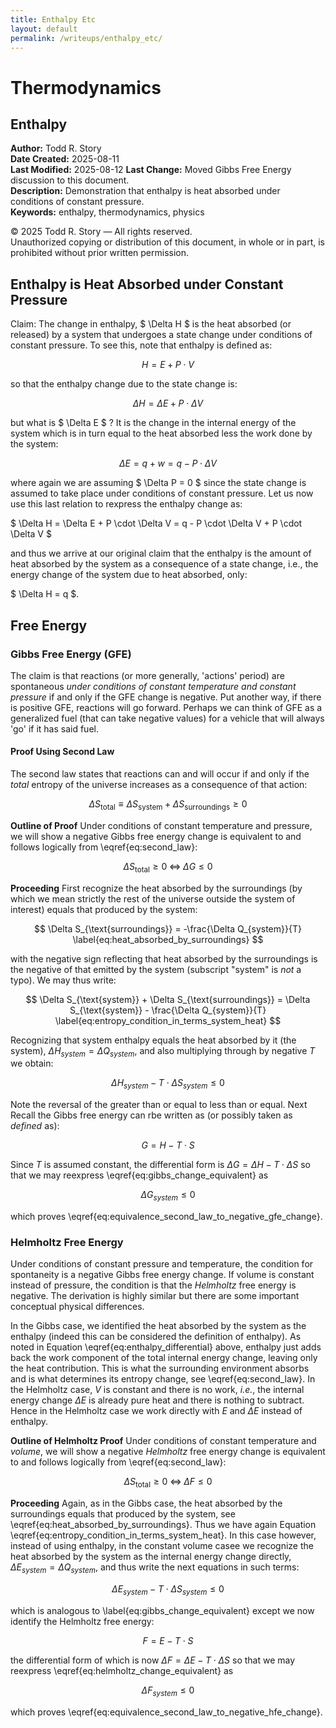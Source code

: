 ```yaml
---
title: Enthalpy Etc
layout: default
permalink: /writeups/enthalpy_etc/
---
```


# Thermodynamics

## Enthalpy

**Author:** Todd R. Story  
**Date Created:** 2025-08-11  
**Last Modified:** 2025-08-12
**Last Change:** Moved Gibbs Free Energy discussion to this document.  
**Description:** Demonstration that enthalpy is heat absorbed under conditions of constant pressure.    
**Keywords:** enthalpy, thermodynamics, physics

© 2025 Todd R. Story — All rights reserved.  
Unauthorized copying or distribution of this document, in whole or in part, is prohibited without prior written permission.

## Enthalpy is Heat Absorbed under Constant Pressure
Claim: The change in enthalpy, $ \Delta H $ is the heat absorbed (or released) by a system that undergoes a state change under conditions of constant pressure.  To see this, note that enthalpy is defined as:

$$ H = E + P \cdot V $$

so that the enthalpy change due to the state change is:

$$ 
\Delta H = \Delta E + P \cdot \Delta V 
\label{eq:enthalpy_differential}
$$

but what is $ \Delta E $ ?  It is the change in the internal energy of the system which is in turn equal to the heat absorbed less the work done by the system:

$$ \Delta E = q + w = q - P \cdot \Delta V $$

where again we are assuming $ \Delta P = 0 $ since the state change is assumed to take place under conditions of constant pressure.  Let us now use this last relation to rexpress the enthalpy change as:

$ \Delta H = \Delta E + P \cdot \Delta V = q - P \cdot \Delta V + P \cdot \Delta V $

and thus we arrive at our original claim that the enthalpy is the amount of heat absorbed by the system as a consequence of a state change, i.e., the energy change of the system due to heat absorbed, only:

$ \Delta H = q $.

## Free Energy

### Gibbs Free Energy (GFE)
The claim is that reactions (or more generally, 'actions' period) are spontaneous *under conditions of constant temperature and constant pressure* if and only if the GFE change is negative.  Put another way, if there is positive GFE, reactions will go forward. Perhaps we can think of  GFE as a generalized fuel (that can take negative values) for a vehicle that will always 'go' if it has said fuel.

#### Proof Using Second Law
The second law states that reactions can and will occur if and only if the *total* entropy of the universe increases as a consequence of that action:

$$
\Delta S_{\text{total}} \equiv \Delta S_{\text{system}} + \Delta S_{\text{surroundings}} \geq 0
\label{eq:second_law}
$$

**Outline of Proof** 
Under conditions of constant temperature and pressure, we will show a negative Gibbs free energy change is equivalent to and follows logically from \eqref{eq:second_law}:

$$
   \Delta S_{\text{total}} \geq 0 \; \Leftrightarrow \; \Delta G \leq 0
   \label{eq:equivalence_second_law_to_negative_gfe_change}
$$ 

**Proceeding**
First recognize the heat absorbed by the surroundings (by which we mean strictly the rest of the universe outside the system of interest) equals that produced by the system:

$$
   \Delta S_{\text{surroundings}} = -\frac{\Delta Q_{system}}{T}
   \label{eq:heat_absorbed_by_surroundings}
$$

with the negative sign reflecting that heat absorbed by the surroundings is the negative of that emitted by the system (subscript "system" is *not* a typo). We may thus write:

$$
\Delta S_{\text{system}} + \Delta S_{\text{surroundings}} =
\Delta S_{\text{system}} - \frac{\Delta Q_{system}}{T}
\label{eq:entropy_condition_in_terms_system_heat}
$$

Recognizing that system enthalpy equals the heat absorbed by it (the system), $\Delta H_{system} = \Delta Q_{system}$, and also multiplying through by negative $T$ we obtain:

$$
\Delta H_{system} - T \cdot \Delta S_{system} \leq 0
\label{eq:gibbs_change_equivalent}
$$

Note the reversal of the greater than or equal to less than or equal. Next Recall the Gibbs free energy can rbe written as (or possibly taken as *defined* as):

$$
G = H - T \cdot S
$$

Since $T$ is assumed constant, the differential form is $\Delta G=\Delta H-T\cdot \Delta S$ so that we may reexpress \eqref{eq:gibbs_change_equivalent} as 

$$
\Delta G_{system} \leq 0
$$

which proves \eqref{eq:equivalence_second_law_to_negative_gfe_change}.

### Helmholtz Free Energy
Under conditions of constant pressure and temperature, the condition for spontaneity is a negative Gibbs free energy change.  If volume is constant instead of pressure, the condition is that the *Helmholtz* free energy is negative.  The derivation is highly similar but there are some important conceptual physical differences.  

In the Gibbs case, we identified the heat absorbed by the system as the enthalpy (indeed this can be considered the definition of enthalpy). As noted in Equation \eqref{eq:enthalpy_differential} above, enthalpy just adds back the work component of the total internal energy change, leaving only the heat contribution.  This is what the surrounding environment absorbs and is what determines its entropy change, see \eqref{eq:second_law}.  In the Helmholtz case, $V$ is constant and there is no work, *i.e.*, the internal energy change $\Delta E$ is already pure heat and there is nothing to subtract.  Hence in the Helmholtz case we work directly with $E$ and $\Delta E$ instead of enthalpy.


**Outline of Helmholtz Proof** 
Under conditions of constant temperature and *volume*, we will show a negative *Helmholtz* free energy change is equivalent to and follows logically from \eqref{eq:second_law}:

$$
   \Delta S_{\text{total}} \geq 0 \; \Leftrightarrow \; \Delta F \leq 0
   \label{eq:equivalence_second_law_to_negative_hfe_change}
$$ 

**Proceeding**
Again, as in the Gibbs case, the heat absorbed by the surroundings equals that produced by the system, see \eqref{eq:heat_absorbed_by_surroundings}.  Thus we have again Equation \eqref{eq:entropy_condition_in_terms_system_heat}.  In this case however, instead of using enthalpy, in the constant volume casee we recognize the heat absorbed by the system as the internal energy change directly, $\Delta E_{system} = \Delta Q_{system}$, and thus write the next equations in such terms:

$$
\Delta E_{system} - T \cdot \Delta S_{system} \leq 0
\label{eq:helmholtz_change_equivalent}
$$

which is analogous to \label{eq:gibbs_change_equivalent} except we now identify the Helmholtz free energy:

$$
F = E - T \cdot S
$$

the differential form of which is now $\Delta F=\Delta E-T\cdot \Delta S$ so that we may reexpress \eqref{eq:helmholtz_change_equivalent} as 

$$
\Delta F_{system} \leq 0
$$

which proves \eqref{eq:equivalence_second_law_to_negative_hfe_change}.


